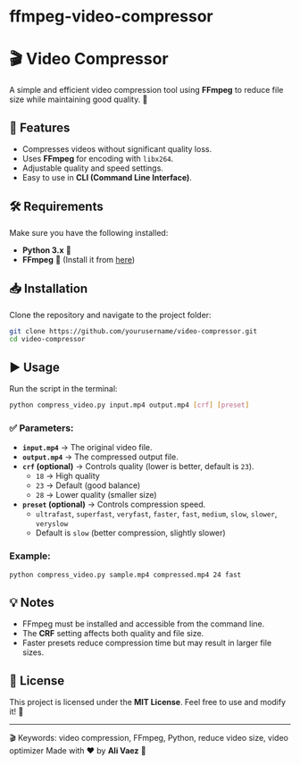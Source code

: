 # ffmpeg-video-compressor

# 🎬 Video Compressor

A simple and efficient video compression tool using **FFmpeg** to reduce file size while maintaining good quality. 🚀

## 📌 Features

- Compresses videos without significant quality loss.
- Uses **FFmpeg** for encoding with `libx264`.
- Adjustable quality and speed settings.
- Easy to use in **CLI (Command Line Interface)**.

## 🛠️ Requirements

Make sure you have the following installed:
- **Python 3.x** 🐍
- **FFmpeg** 🎥 (Install it from [here](https://ffmpeg.org/download.html))

## 📥 Installation

Clone the repository and navigate to the project folder:
```bash
git clone https://github.com/yourusername/video-compressor.git
cd video-compressor
```

## ▶️ Usage

Run the script in the terminal:
```bash
python compress_video.py input.mp4 output.mp4 [crf] [preset]
```

### ✅ Parameters:
- **`input.mp4`** → The original video file.
- **`output.mp4`** → The compressed output file.
- **`crf` (optional)** → Controls quality (lower is better, default is `23`).
  - `18` → High quality
  - `23` → Default (good balance)
  - `28` → Lower quality (smaller size)
- **`preset` (optional)** → Controls compression speed.
  - `ultrafast`, `superfast`, `veryfast`, `faster`, `fast`, `medium`, `slow`, `slower`, `veryslow`
  - Default is `slow` (better compression, slightly slower)

### Example:
```bash
python compress_video.py sample.mp4 compressed.mp4 24 fast
```

## 💡 Notes
- FFmpeg must be installed and accessible from the command line.
- The **CRF** setting affects both quality and file size.
- Faster presets reduce compression time but may result in larger file sizes.

## 📜 License
This project is licensed under the **MIT License**. Feel free to use and modify it! 🎉

---
🎬  Keywords: video compression, FFmpeg, Python, reduce video size, video optimizer
Made with ❤️ by **Ali Vaez** 🚀

